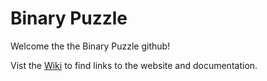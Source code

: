 # Binary Puzzle

Welcome the the Binary Puzzle github!

Vist the [Wiki](https://github.com/baxttter/binary-puzzle/wiki) to find links to the website and documentation.
